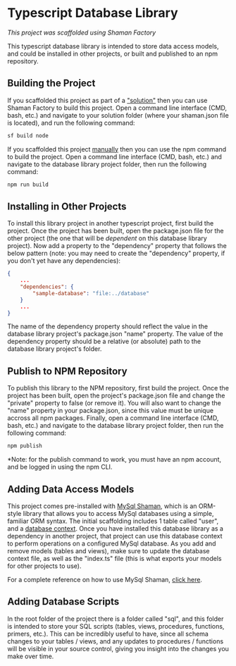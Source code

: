 # Typescript Database Library
*This project was scaffolded using Shaman Factory*

This typescript database library is intended to store data access models, and could be installed in other projects, or built and published to an npm repository. 

## Building the Project

If you scaffolded this project as part of a ["solution"](https://www.npmjs.com/package/shaman-factory#scaffold-solution-command) then you can use Shaman Factory to build this project. Open a command line interface (CMD, bash, etc.) and navigate to your solution folder (where your shaman.json file is located), and run the following command:

```sh
sf build node
```

If you scaffolded this project [manually](https://www.npmjs.com/package/shaman-factory#scaffold-command) then you can use the npm command to build the project. Open a command line interface (CMD, bash, etc.) and navigate to the database library project folder, then run the following command:

```sh
npm run build
```

## Installing in Other Projects

To install this library project in another typescript project, first build the project. Once the project has been built, open the package.json file for the other project (the one that will be *dependent* on this database library project). Now add a property to the "dependency" property that follows the below pattern (note: you may need to create the "dependency" property, if you don't yet have any dependencies):

```json
{
    ...
    "dependencies": {
        "sample-database": "file:../database"
    }
    ...
}
```

The name of the dependency property should reflect the value in the database library project's package.json "name" property. The value of the dependency property should be a relative (or absolute) path to the database library project's folder.

## Publish to NPM Repository

To publish this library to the NPM repository, first build the project. Once the project has been built, open the project's package.json file and change the "private" property to false (or remove it). You will also want to change the "name" property in your package.json, since this value must be unique accross all npm packages. Finally, open a command line interface (CMD, bash, etc.) and navigate to the database library project folder, then run the following command:

```sh
npm publish
```

*Note: for the publish command to work, you must have an npm account, and be logged in using the npm CLI.

## Adding Data Access Models

This project comes pre-installed with [MySql Shaman](https://www.npmjs.com/package/mysql-shaman), which is an ORM-style library that allows you to access MySql databases using a simple, familiar ORM syntax. The initial scaffolding includes 1 table called "user", and a [database context](https://www.npmjs.com/package/mysql-shaman#quick-start). Once you have installed this database library as a dependency in another project, that project can use this database context to perform operations on a configured MySql database. As you add and remove models (tables and views), make sure to update the database context file, as well as the "index.ts" file (this is what exports your models for other projects to use).

For a complete reference on how to use MySql Shaman, [click here](https://www.npmjs.com/package/mysql-shaman).

## Adding Database Scripts

In the root folder of the project there is a folder called "sql", and this folder is intended to store your SQL scripts (tables, views, procedures, functions, primers, etc.). This can be incredibly useful to have, since all schema changes to your tables / views, and any updates to procedures / functions will be visible in your source control, giving you insight into the changes you make over time.